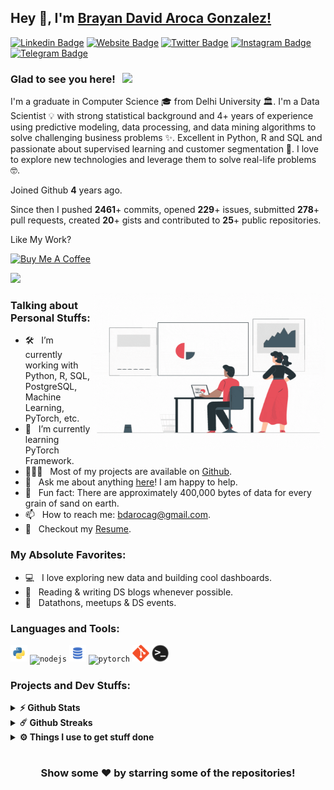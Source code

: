 ## Hey 👋, I'm [Brayan David Aroca Gonzalez!](https://github.com/bdarocag/)

[![Linkedin Badge](https://img.shields.io/badge/-LinkedIn-0e76a8?style=flat-square&logo=Linkedin&logoColor=white)](https://www.linkedin.com/in/brayan-david-aroca-gonzalez/)
[![Website Badge](https://img.shields.io/badge/Website-3b5998?style=flat-square&logo=google-chrome&logoColor=white)](https://bdarocag.github.io/)
[![Twitter Badge](https://img.shields.io/badge/-Twitter-00acee?style=flat-square&logo=Twitter&logoColor=white)](https://twitter.com/RiftTh3)
[![Instagram Badge](https://img.shields.io/badge/-Instagram-e4405f?style=flat-square&logo=Instagram&logoColor=white)](https://instagram.com/davidgonzalezdaft/)
[![Telegram Badge](https://img.shields.io/badge/-Telegram-0088cc?style=flat-square&logo=Telegram&logoColor=white)](https://t.me/Th3Rift)

### Glad to see you here! &nbsp; ![](https://visitor-badge.glitch.me/badge?page_id=bdarocag.bdarocag&style=flat-square&color=0088cc)

I'm a graduate in Computer Science 🎓 from Delhi University 🏛. I'm a Data Scientist 💡 with strong statistical background and 4+ years of experience using predictive modeling, data processing, and data mining algorithms to solve challenging business problems ✨. Excellent in Python, R and SQL and passionate about supervised learning and customer segmentation 👨. I love to explore new technologies and leverage them to solve real-life problems 🤓.

Joined Github **4** years ago.

Since then I pushed **2461**+ commits, opened **229**+ issues, submitted **278**+ pull requests, created **20**+ gists and contributed to **25**+ public repositories.

Like My Work?

<a href="https://https://www.buymeacoffee.com/bdarocag" target="_blank"><img src="https://cdn.buymeacoffee.com/buttons/v2/default-yellow.png" alt="Buy Me A Coffee" height="60px" width="217px" ></a>

[![](https://gitwar.herokuapp.com/badge?username=bdarocag&label=Gitwar%20Profile%20Score&style=for-the-badge&color=0088cc)](https://gitwar.herokuapp.com/)

<img align="right" height="250" width="375" alt="" src="https://raw.githubusercontent.com/bdarocag/bdarocag/master/gifs/coder.gif" />

### Talking about Personal Stuffs:

- 🛠 &nbsp; I’m currently working with Python, R, SQL, <br /> PostgreSQL, Machine Learning, PyTorch, etc.
- 🚀 &nbsp; I’m currently learning PyTorch Framework.
- 👨🏻‍💻 &nbsp; Most of my projects are available on [Github](https://github.com/bdarocag).
- 💬 &nbsp; Ask me about anything [here](https://github.com/bdarocag/bdarocag/issues/2)! I am happy to help.
- 👾 &nbsp; Fun fact: There are approximately 400,000 bytes of data for every grain of sand on earth.
- 📫 &nbsp; How to reach me: bdarocag@gmail.com.
- 📝 &nbsp; Checkout my [Resume](https://github.com/bdarocag/bdarocag/blob/master/resume.pdf).

### My Absolute Favorites:

- 💻 &nbsp; I love exploring new data and building cool dashboards.
- 📰 &nbsp; Reading & writing DS blogs whenever possible.
- 🍕 &nbsp; Datathons, meetups & DS events.

### Languages and Tools:

<code><img height="27" src="https://raw.githubusercontent.com/github/explore/80688e429a7d4ef2fca1e82350fe8e3517d3494d/topics/python/python.png" alt="python"></code>
<code><img height="27" src="https://raw.githubusercontent.com/github/explore/80688e429a7d4ef2fca1e82350fe8e3517d3494d/topics/nodejs/R.png" alt="nodejs"></code>
<code><img height="27" src="https://raw.githubusercontent.com/github/explore/80688e429a7d4ef2fca1e82350fe8e3517d3494d/topics/sql/sql.png" alt="sql"></code>
<code><img height="27" src="https://raw.githubusercontent.com/github/explore/80688e429a7d4ef2fca1e82350fe8e3517d3494d/topics/python/PyTorch.png" alt="pytorch"></code>
<code><img height="27" src="https://raw.githubusercontent.com/devicons/devicon/master/icons/git/git-original.svg" alt="git"></code>
<code><img height="27" src="https://raw.githubusercontent.com/github/explore/80688e429a7d4ef2fca1e82350fe8e3517d3494d/topics/terminal/terminal.png" alt="terminal"></code>

<!--
<code><img height="25" src="https://raw.githubusercontent.com/github/explore/80688e429a7d4ef2fca1e82350fe8e3517d3494d/topics/sass/sass.png" alt="sass"></code>
-->

### Projects and Dev Stuffs:

<details>	
  <summary><b>⚡ Github Stats</b></summary>

  <br />
  <img height="180em" src="https://github-readme-stats.vercel.app/api?username=bdarocag&show_icons=true&hide_border=true&&count_private=true&include_all_commits=true" />
  <img height="180em" src="https://github-readme-stats.vercel.app/api/top-langs/?username=bdarocag&exclude_repo=KNN-Image-Classification&show_icons=true&hide_border=true&layout=compact&langs_count=8"/>
</details>

<details>	
  <summary><b>☄️ Github Streaks</b></summary>

  <br />
  <img height="180em" src="https://github-readme-streak-stats.herokuapp.com/?user=bdarocag&hide_border=true" />
</details>
 
<details>	
  <br />
  <summary><b>⚙️ Things I use to get stuff done</b></summary>
  	<ul>
  	    <li><b>OS:</b> Windows 10</li>
	    <li><b>Laptop: </b> HP Elitebook (i5)</li>
  	    <li><b>Browser: </b> Chrome Browser</li>
	    <li><b>Terminal: </b> Power Shell</li>
	    <li><b>Code Editor:</b> VSCode - The best editor out there.</li>
	    <li><b>To Stay Updated:</b> deepnote.com, Linkedin and Twitter.</li>
	    <br />
	⚛️ Checkout My VSCode Configrations <a href="https://gist.github.com/bdarocag/039b1dc5a7cdcb007ab3691814d53130">Here</a>.
	</ul>	
</details>

#

<div align="center">

### Show some ❤️ by starring some of the repositories!

</div>
